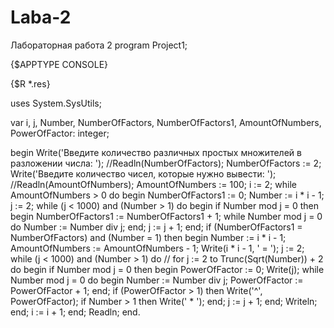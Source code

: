 # Laba-2
Лабораторная работа 2
program Project1;

{$APPTYPE CONSOLE}

{$R *.res}

uses
  System.SysUtils;

var
  i, j, Number, NumberOfFactors, NumberOfFactors1, AmountOfNumbers, PowerOfFactor: integer;


begin
  Write('Введите количество различных простых множителей в разложении числа: ');
  //Readln(NumberOfFactors);
  NumberOfFactors := 2;
  Write('Введите количество чисел, которые нужно вывести: ');
  //Readln(AmountOfNumbers);
  AmountOfNumbers := 100;
  i := 2;
  while AmountOfNumbers > 0 do
  begin
    NumberOfFactors1 := 0;
    Number := i * i - 1;
    j := 2;
    while (j < 1000) and (Number > 1) do
    begin
      if Number mod j = 0 then
      begin
        NumberOfFactors1 := NumberOfFactors1 + 1;
        while Number mod j = 0 do
          Number := Number div j;
      end;
      j := j + 1;
    end;
    if (NumberOfFactors1 = NumberOfFactors) and (Number = 1) then
    begin
      Number := i * i - 1;
      AmountOfNumbers := AmountOfNumbers - 1;
      Write(i * i - 1, ' = ');
      j := 2;
      while (j < 1000) and (Number > 1) do
//      for j := 2 to Trunc(Sqrt(Number)) + 2 do
      begin
        if Number mod j = 0 then
        begin
          PowerOfFactor := 0;
          Write(j);
          while Number mod j = 0 do
          begin
            Number := Number div j;
            PowerOfFactor := PowerOfFactor + 1;
          end;
          if (PowerOfFactor > 1) then
            Write('^', PowerOfFactor);
          if Number > 1 then
            Write(' * ');
        end;
        j := j + 1;
      end;
      Writeln;
    end;
    i := i + 1;
  end;
  Readln;
end.
